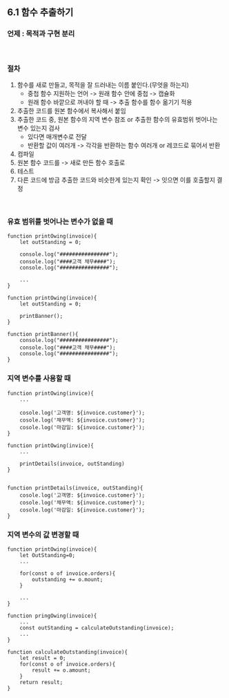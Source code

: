 ## 6.1 함수 추출하기
### 언제 : 목적과 구현 분리
<br>

### 절차
1. 함수를 새로 만들고, 목적을 잘 드러내는 이름 붙인다.(무엇을 하는지)
   - 중첩 함수 지원하는 언어 -> 원래 함수 안에 중첩 -> 캡슐화
   - 원래 함수 바깥으로 꺼내야 할 때 -> 추출 함수를 함수 옮기기 적용
2. 추출한 코드를 원본 함수에서 복사해서 붙임
3. 추출한 코드 중, 원본 함수의 지역 변수 참조 or 추출한 함수의 유효범위 벗어나는 변수 있는지 검사 
   - 있다면 매개변수로 전달
   - 반환할 값이 여러개 -> 각각을 반환하는 함수 여러개 or 레코드로 묶어서 반환
4. 컴파일
5. 원본 함수 코드를 -> 새로 만든 함수 호출로
6. 테스트
7. 다른 코드에 방금 추출한 코드와 비슷한게 있는지 확인 -> 잇으면 이를 호출할지 결정

<br>

### 유효 범위를 벗어나는 변수가 없을 때
```
function printOwing(invoice){
    let outStanding = 0;

    console.log("################");
    console.log("####고객 채무####");
    console.log("################");

    ...
}
```

```
function printOwing(invoice){
    let outStanding = 0;

    printBanner();
}

function printBanner(){
    console.log("################");
    console.log("####고객 채무####");
    console.log("################");
}
```

### 지역 변수를 사용할 때
```
function printOwing(invice){
    ...

    cosole.log('고객명: ${invoice.customer}');
    cosole.log('채무액: ${invoice.customer}');
    cosole.log('마감일: ${invoice.customer}');
}
```

```
function printOwing(invice){
    ...

    printDetails(invoice, outStanding)
}
    

function printDetails(invoice, outStanding){
    cosole.log('고객명: ${invoice.customer}');
    cosole.log('채무액: ${invoice.customer}');
    cosole.log('마감일: ${invoice.customer}');
}
```


### 지역 변수의 값 변경할 때
```
function printOwing(invoice){
    let OutStanding=0;
    ...

    for(const o of invoice.orders){
        outstanding += o.mount;
    }

    ...
}
```
```
function pringOwing(invoice){
    ...
    const outStanding = calculateOutstanding(invoice);
    ...
}

function calculateOutstanding(invoice){
    let result = 0;
    for(const o of invoice.orders){
        result += o.amount;
    }
    return result;
}
```